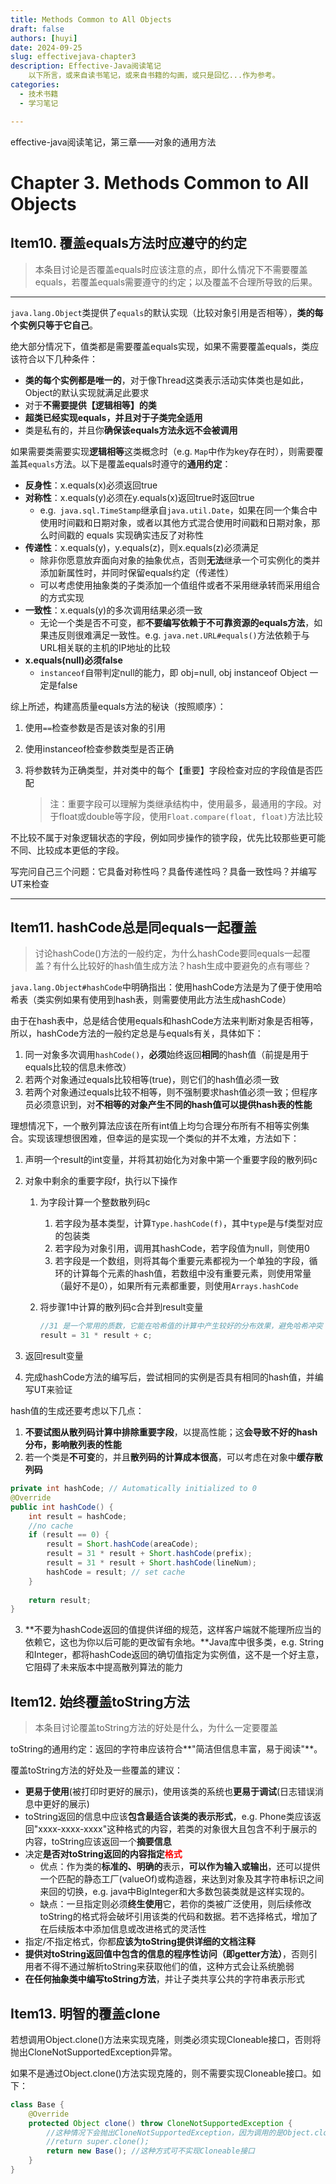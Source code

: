 ```yaml
---
title: Methods Common to All Objects 
draft: false
authors: [huyi]
date: 2024-09-25
slug: effectivejava-chapter3
description: Effective-Java阅读笔记
    以下所言，或来自读书笔记，或来自书籍的勾画，或只是回忆...作为参考。
categories:
  - 技术书籍
  - 学习笔记

---
```


effective-java阅读笔记，第三章——对象的通用方法 <!-- more -->

# Chapter 3. Methods Common to All Objects 

## Item10. 覆盖equals方法时应遵守的约定

> 本条目讨论是否覆盖equals时应该注意的点，即什么情况下不需要覆盖equals，若覆盖equals需要遵守的约定；以及覆盖不合理所导致的后果。

---

`java.lang.Object`类提供了`equals`的默认实现（比较对象引用是否相等），**类的每个实例只等于它自己**。

绝大部分情况下，值类都是需要覆盖equals实现，如果不需要覆盖equals，类应该符合以下几种条件：

- **类的每个实例都是唯一的**，对于像Thread这类表示活动实体类也是如此，Object的默认实现就满足此要求
- 对于**不需要提供【逻辑相等】的类**
- **超类已经实现equals，并且对于子类完全适用**
- 类是私有的，并且你**确保该equals方法永远不会被调用**



如果需要类需要实现**逻辑相等**这类概念时（e.g. `Map`中作为key存在时），则需要覆盖其`equals`方法。以下是覆盖equals时遵守的**通用约定**：

- **反身性**：x.equals(x)必须返回true
- **对称性**：x.equals(y)必须在y.equals(x)返回true时返回true
  - e.g.` java.sql.TimeStamp`继承自`java.util.Date`，如果在同一个集合中使用时间戳和日期对象，或者以其他方式混合使用时间戳和日期对象，那么时间戳的 equals 实现确实违反了对称性
- **传递性**：x.equals(y)，y.equals(z)，则x.equals(z)必须满足
  - 除非你愿意放弃面向对象的抽象优点，否则**无法**继承一个可实例化的类并添加新属性时，并同时保留equals约定（传递性）
  - 可以考虑使用抽象类的子类添加一个值组件或者不采用继承转而采用组合的方式实现
- **一致性**：x.equals(y)的多次调用结果必须一致
  - 无论一个类是否不可变，都**不要编写依赖于不可靠资源的equals方法**，如果违反则很难满足一致性。e.g. `java.net.URL#equals()`方法依赖于与URL相关联的主机的IP地址的比较
- **x.equals(null)必须false**
  - `instanceof`自带判定null的能力，即 obj=null, obj instanceof Object 一定是false



综上所述，构建高质量equals方法的秘诀（按照顺序）：

1. 使用`==`检查参数是否是该对象的引用

2. 使用instanceof检查参数类型是否正确

3. 将参数转为正确类型，并对类中的每个【重要】字段检查对应的字段值是否匹配

   > 注：重要字段可以理解为类继承结构中，使用最多，最通用的字段。对于float或double等字段，使用`Float.compare(float, float)`方法比较


不比较不属于对象逻辑状态的字段，例如同步操作的锁字段，优先比较那些更可能不同、比较成本更低的字段。

写完问自己三个问题：它具备对称性吗？具备传递性吗？具备一致性吗？并编写UT来检查



---

## Item11. hashCode总是同equals一起覆盖

> 讨论hashCode()方法的一般约定，为什么hashCode要同equals一起覆盖？有什么比较好的hash值生成方法？hash生成中要避免的点有哪些？

`java.lang.Object#hashCode`中明确指出：使用hashCode方法是为了便于使用哈希表（类实例如果有使用到hash表，则需要使用此方法生成hashCode）

由于在hash表中，总是结合使用equals和hashCode方法来判断对象是否相等，所以，hashCode方法的一般约定总是与equals有关，具体如下：

1. 同一对象多次调用`hashCode()`，**必须**始终返回**相同**的hash值（前提是用于equals比较的信息未修改）
2. 若两个对象通过equals比较相等(true)，则它们的hash值必须一致
3. 若两个对象通过equals比较不相等，则不强制要求hash值必须一致；但程序员必须意识到，对**不相等的对象产生不同的hash值可以提供hash表的性能**

理想情况下，一个散列算法应该在所有int值上均匀合理分布所有不相等实例集合。实现该理想很困难，但幸运的是实现一个类似的并不太难，方法如下：

1. 声明一个result的int变量，并将其初始化为对象中第一个重要字段的散列码c

2. 对象中剩余的重要字段f，执行以下操作

   1. 为字段计算一个整数散列码c

      1. 若字段为基本类型，计算`Type.hashCode(f)`，其中`type`是与f类型对应的包装类
      2. 若字段为对象引用，调用其hashCode，若字段值为null，则使用0
      3. 若字段是一个数组，则将其每个重要元素都视为一个单独的字段，循环的计算每个元素的hash值，若数组中没有重要元素，则使用常量（最好不是0），如果所有元素都重要，则使用`Arrays.hashCode`

   2. 将步骤1中计算的散列码c合并到result变量

      ```java
      //31 是一个常用的质数，它能在哈希值的计算中产生较好的分布效果，避免哈希冲突
      result = 31 * result + c; 
      ```

3. 返回result变量

4. 完成hashCode方法的编写后，尝试相同的实例是否具有相同的hash值，并编写UT来验证



hash值的生成还要考虑以下几点：

1. **不要试图从散列码计算中排除重要字段**，以提高性能；这**会导致不好的hash分布，影响散列表的性能**
2. 若一个类是**不可变**的，并且**散列码的计算成本很高**，可以考虑在对象中**缓存散列码**

```java
private int hashCode; // Automatically initialized to 0
@Override
public int hashCode() {
    int result = hashCode;
    //no cache
    if (result == 0) {
        result = Short.hashCode(areaCode);
        result = 31 * result + Short.hashCode(prefix);
        result = 31 * result + Short.hashCode(lineNum);
        hashCode = result; // set cache
    }
    
    return result;
}
```

3. **不要为hashCode返回的值提供详细的规范，这样客户端就不能理所应当的依赖它，这也为你以后可能的更改留有余地。**Java库中很多类，e.g. String和Integer，都将hashCode返回的确切值指定为实例值，这不是一个好主意，它阻碍了未来版本中提高散列算法的能力



## Item12. 始终覆盖toString方法

> 本条目讨论覆盖toString方法的好处是什么，为什么一定要覆盖

toString的通用约定：返回的字符串应该符合**"简洁但信息丰富，易于阅读"**。

覆盖toString方法的好处及一些覆盖的建议：

- **更易于使用**(被打印时更好的展示)，使用该类的系统也**更易于调试**(日志错误消息中更好的展示)
- toString返回的信息中应该**包含最适合该类的表示形式**，e.g. Phone类应该返回"xxxx-xxxx-xxxx"这种格式的内容，若类的对象很大且包含不利于展示的内容，toString应该返回一个**摘要信息**
- 决定**是否对toString返回的内容指定<font color="red">格式</font>**
  - 优点：作为类的**标准的、明确的**表示，**可以作为输入或输出**，还可以提供一个匹配的静态工厂(valueOf)或构造器，来达到对象及其字符串标识之间来回的切换，e.g. java中BigInteger和大多数包装类就是这样实现的。
  - 缺点：一旦指定则必须**终生使用**它，若你的类被广泛使用，则后续修改toString的格式将会破坏引用该类的代码和数据。若不选择格式，增加了在后续版本中添加信息或改进格式的灵活性
- 指定/不指定格式，你都**应该为toString提供详细的文档注释**
- **提供对toString返回值中包含的信息的程序性访问（即getter方法）**，否则引用者不得不通过解析toString来获取他们的值，这种方式会让系统脆弱
- **在任何抽象类中编写toString方法**，并让子类共享公共的字符串表示形式



## Item13. 明智的覆盖clone

若想调用Object.clone()方法来实现克隆，则类必须实现Cloneable接口，否则将抛出CloneNotSupportedException异常。

如果不是通过Object.clone()方法实现克隆的，则不需要实现Cloneable接口。如下：

```java
class Base {
    @Override
    protected Object clone() throw CloneNotSupportedException {
        //这种情况下会抛出CloneNotSupportedException，因为调用的是Object.clone()方法
        //return super.clone(); 
        return new Base(); //这种方式可不实现Cloneable接口
    }
}
```

